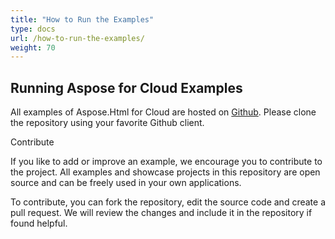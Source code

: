 ```yaml
---
title: "How to Run the Examples"
type: docs
url: /how-to-run-the-examples/
weight: 70
---
```


## **Running Aspose for Cloud Examples**
All examples of Aspose.Html for Cloud are hosted on [Github](https://github.com/aspose-html-cloud). Please clone the repository using your favorite Github client.

Contribute

If you like to add or improve an example, we encourage you to contribute to the project. All examples and showcase projects in this repository are open source and can be freely used in your own applications.

To contribute, you can fork the repository, edit the source code and create a pull request. We will review the changes and include it in the repository if found helpful.
